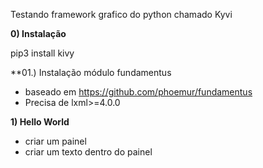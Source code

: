 Testando framework grafico do python chamado Kyvi

**0) Instalação**

pip3 install kivy

**01.) Instalação módulo fundamentus

- baseado em https://github.com/phoemur/fundamentus
- Precisa de lxml>=4.0.0


**1) Hello World**

- criar um painel
- criar um texto dentro do painel

